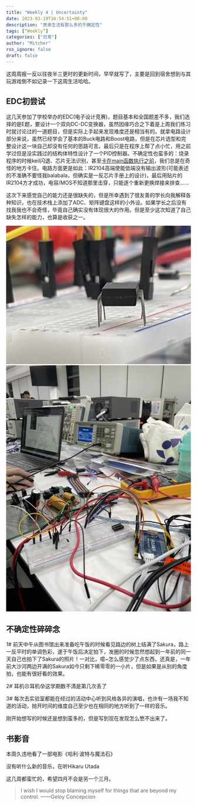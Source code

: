 ```yaml
---
title: "Weekly 4 | Uncertainty"
date: 2023-03-19T16:54:51+08:00
description: "原来生活有那么多的不确定性"
tags: [“Weekly”]
categories: ["日常"]
author: "Mitcher"
rss_ignore: false
draft: false
---
```


这周周报一反以往夜半三更时的更新时间，早早就写了，主要是回到宿舍想到与其玩游戏倒不如记录一下这周生活哈哈。

## EDC初尝试

这几天参加了学校举办的EDC(电子设计竞赛)，题目基本和全国题差不多，我们选择的是E题，要设计一个双向DC-DC变换器，虽然因缘巧合之下着是上周我们练习时就讨论过的一道题目，但是实际上手起来发现难度还是相当有的。就拿电路设计部分来说，虽然已经学会了基本的Buck电路和Boost电路，但是在芯片选型和完整设计这一块自己却没有任何的思路可言。最后只是在程序上帮了点小忙，用之前学过但是没实践过的结构体特性设计了一个PID控制器。不确定性也蛮多的：烧录程序的时候keil闪退、芯片无法识别，甚至[卡在main函数执行之前](https://www.huang-zifeng.com/随想/)，我们总是在奇怪的地方卡住。电路方面更是如此：IR2104高端使能低端没有输出波形(可能表述的不准确不要怪我balabala，但确实是一反芯片手册上的设计)，最后用贴片的IR2104方才成功，电容/MOS不知道那里击穿，只能逐个重新更换焊接来排查......

这次下来感觉自己的能力还是很缺失的，但是所幸遇到了很友善的学长向我解释各种知识，也在技术栈上添加了ADC、矩阵键盘这样的小外设。如果学长之后没有找我我也不会奇怪，毕竟自己确实没有体现很大的作用。但是至少这次知道了自己缺失怎样的能力，也算是收获之一。

![可爱的IR2104](IMG_0670.jpg) ![现场](IMG_0671.jpg)

## 不确定性碎碎念

1# 前天中午从图书馆出来准备吃午饭的时候看见路边的树上结满了Sakura，路上一反平时的单调色彩，遂于午饭后决定拍下，发圈的时候忽然想起到一年前的同一天自己也拍下了Sakura的照片！一对比，噫~怎么感觉少了点东西，还真是，一年前大沙河两边开满的Sakura如今只剩下稀零零的一小片，但是如果是从别的角度拍，也能有很好看的效果。

2# 耳机😣耳机😰这学期数不清是第几次丢了

3# 每次去实验室都能在经过的活动中心听到风格各异的演唱，也许有一场我不知道的活动，抛开时间的维度自己至少也在相同的地方听到了一样的音乐。

刚开始想写的时候还是想到蛮多的，但是写到现在发现怎么憋不出来了。



## 书影音

本周久违地看了一部电影《哈利·波特与魔法石》

没有听什么新的音乐，在听Hikaru Utada

这几周都蛮忙的，希望四月不会是另一个三月。

> I wish I would stop blaming myself for things that are beyond my control.
> ——Geloy Concepcion
